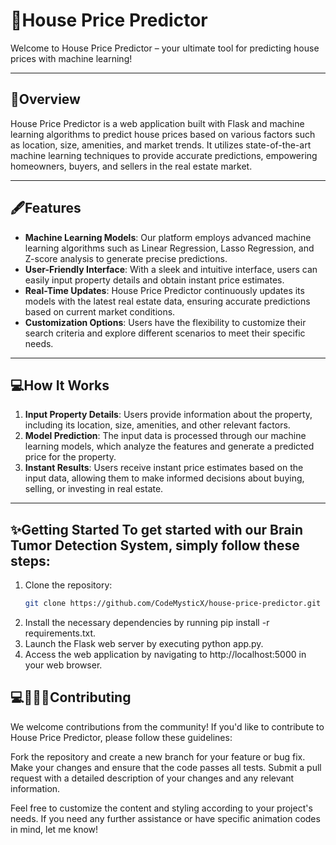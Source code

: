 # 🏡House Price Predictor

Welcome to House Price Predictor – your ultimate tool for predicting house prices with machine learning!

---

## 📜Overview

House Price Predictor is a web application built with Flask and machine learning algorithms to predict house prices based on various factors such as location, size, amenities, and market trends. It utilizes state-of-the-art machine learning techniques to provide accurate predictions, empowering homeowners, buyers, and sellers in the real estate market.

---

## 🖋️Features

- **Machine Learning Models**: Our platform employs advanced machine learning algorithms such as Linear Regression, Lasso Regression, and Z-score analysis to generate precise predictions.
- **User-Friendly Interface**: With a sleek and intuitive interface, users can easily input property details and obtain instant price estimates.
- **Real-Time Updates**: House Price Predictor continuously updates its models with the latest real estate data, ensuring accurate predictions based on current market conditions.
- **Customization Options**: Users have the flexibility to customize their search criteria and explore different scenarios to meet their specific needs.

---

## 💻How It Works

1. **Input Property Details**: Users provide information about the property, including its location, size, amenities, and other relevant factors.
2. **Model Prediction**: The input data is processed through our machine learning models, which analyze the features and generate a predicted price for the property.
3. **Instant Results**: Users receive instant price estimates based on the input data, allowing them to make informed decisions about buying, selling, or investing in real estate.

---

## ✨Getting Started To get started with our Brain Tumor Detection System, simply follow these steps:

1. Clone the repository:
   ```bash
   git clone https://github.com/CodeMysticX/house-price-predictor.git

2. Install the necessary dependencies by running pip install -r requirements.txt.
3. Launch the Flask web server by executing python app.py.
4. Access the web application by navigating to http://localhost:5000 in your web browser.

## 💻🧑‍🤝‍🧑Contributing
We welcome contributions from the community! If you'd like to contribute to House Price Predictor, please follow these guidelines:

Fork the repository and create a new branch for your feature or bug fix.
Make your changes and ensure that the code passes all tests.
Submit a pull request with a detailed description of your changes and any relevant information.


Feel free to customize the content and styling according to your project's needs. If you need any further assistance or have specific animation codes in mind, let me know!
